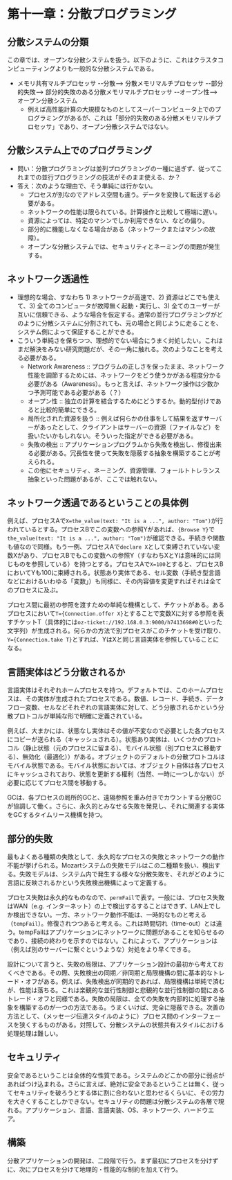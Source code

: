 # 第十一章：分散プログラミング

## 分散システムの分類
この章では、オープンな分散システムを扱う。以下のように、これはクラスタコンピューティングよりも一般的な分散システムである。
- メモリ共有マルチプロセッサ --分散--> 分散メモリマルチプロセッサ --部分的失敗--> 部分的失敗のある分散メモリマルチプロセッサ --オープン性--> オープン分散システム
  - 例えば高性能計算の大規模なものとしてスーパーコンピュータ上でのプログラミングがあるが、これは「部分的失敗のある分散メモリマルチプロセッサ」であり、オープン分散システムではない。

## 分散システム上でのプログラミング
- 問い：分散プログラミングは並列プログラミングの一種に過ぎず、従ってこれまでの並行プログラミングの技法がそのまま使える、か？
- 答え：次のような理由で、そう単純には行かない。
  - プロセスが別なのでアドレス空間も違う。データを変換して転送する必要がある。
  - ネットワークの性能は限られている。計算操作と比較して極端に遅い。
  - 資源によっては、特定のマシンでしか利用できない、などの偏り。
  - 部分的に機能しなくなる場合がある（ネットワークまたはマシンの故障）。
  - オープンな分散システムでは、セキュリティとネーミングの問題が発生する。

## ネットワーク透過性
- 理想的な場合、すなわち 1) ネットワークが高速で、2) 資源はどこでも使えて、3) 全てのコンピュータが故障無く起動・実行し、3) 全てのユーザーが互いに信頼できる、ような場合を仮定する。通常の並行プログラミングがどのように分散システムに分割されても、元の場合と同じように走ることを、システム側によって保証することができる。
- こういう単純さを保ちつつ、理想的でない場合にうまく対処したい。これはまだ解決をみない研究問題だが、その一角に触れる。次のようなことを考える必要がある。
  - Network Awareness :: プログラムの正しさを保ったまま、ネットワーク性能を調節するためには、ネットワークをどう使うかがある程度分かる必要がある（Awareness）。もっと言えば、ネットワーク操作は少数かつ予測可能である必要がある（？）
  - オープン性 :: 独立の計算を結合するためにどうするか。動的型付けであると比較的簡単にできる。
  - 局所化された資源を扱う :: 例えば何らかの仕事をして結果を返すサーバーがあったとして、クライアントはサーバーの資源（ファイルなど）を扱いたいかもしれない。そういった指定ができる必要がある。
  - 失敗の検出 :: アプリケーションプログラムから失敗を検出し、修復出来る必要がある。冗長性を使って失敗を隠蔽する抽象を構築することが考えられる。
  - この他にセキュリティ、ネーミング、資源管理、フォールトトレランス抽象といった問題があるが、ここでは触れない。

## ネットワーク透過であるということの具体例 
例えば、プロセスAで`X=the_value(text: "It is a ...", author: "Tom")`が行われているとする。プロセスBでこの変数への参照Yがあれば、`{Browse Y}`で`the_value(text: "It is a ...", author: "Tom")`が確認できる。手続きや関数も値なので同様。もう一例、プロセスAで`declare X`として束縛されていない変数Xがあり、プロセスBでもこの変数への参照Y（すなわちXとYは意味的には同じものを参照している）を持つとする。プロセスAで`X=100`とすると、プロセスBにおいてYも100に束縛される。状態あり実体である、セル変数（手続き型言語などにおけるいわゆる「変数」）も同様に、その内容値を変更すればそれは全てのプロセスに及ぶ。

プロセス間に最初の参照を渡すための単純な機構として、チケットがある。あるプロセスにおいて`T={Connection.offer X}`とすることで変数Xに対する参照を表すチケットT（具体的には`oz-ticket://192.168.0.3:9000/h7413698#0`といった文字列）が生成される。何らかの方法で別プロセスがこのチケットを受け取り、`Y={Connection.take T}`とすれば、YはXと同じ言語実体を参照していることになる。

## 言語実体はどう分散されるか
言語実体はそれぞれホームプロセスを持つ。デフォルトでは、このホームプロセスは、その実体が生成されたプロセスである。数値、レコード、手続き、データフロー変数、セルなどそれぞれの言語実体に対して、どう分散されるかという分散プロトコルが単純な形で明確に定義されている。

例えば、大まかには、状態なし実体はその値が不変なので必要とした各プロセスにコピーが送られる（キャッシュされる）。状態あり実体は、いくつかのプロトコル（静止状態（元のプロセスに留まる）、モバイル状態（別プロセスに移動する）、無効化（最適化））がある。オブジェクトのデフォルトの分散プロトコルはモバイル状態である。モバイル状態においては、オブジェクト自体は各プロセスにキャッシュされており、状態を更新する權利（当然、一時に一つしかない）が必要に応じてプロセス間を移動する。

GCは、各プロセスの局所的GCと、遠隔参照を重み付きでカウントする分散GCが協調して働く。さらに、永久的とみなせる失敗を発見し、それに関連する実体をGCするタイムリース機構を持つ。

## 部分的失敗
最もよくある種類の失敗として、永久的なプロセスの失敗とネットワークの動作不能が挙げられる。Mozartシステムの失敗モデルはこの二種類を扱い、検出する。失敗モデルは、システム内で発生する様々な分散失敗を、それがどのように言語に反映されるかという失敗検出機構によって定義する。

プロセス失敗は永久的なものなので、`permFail`で表す。一般には、プロセス失敗はWAN（e.g. インターネット）の上で検出するすることはできず、LAN上でしか検出できない。一方、ネットワーク動作不能は、一時的なものと考える（`tempFail`）。修復されつつあると考える。これは時間切れ（time-out）とは違う。tempFailはアプリケーションにネットワークに問題があることを知らせるのであり、接続の終わりを示すのではない。これによって、アプリケーションは（例えば別のサーバーに繋ぐというような）対処をより早くできる。

設計について言うと、失敗の局限は、アプリケーション設計の最初から考えておくべきである。その際、失敗検出の同期／非同期と局限機構の間に基本的なトレード・オフがある。例えば、失敗検出が同期的であれば、局限機構は単純で済むが、性能は落ちる。これは楽観的な並行性制御と悲観的な並行性制御の間にあるトレード・オフと同様である。失敗の局限は、全ての失敗を内部的に処理する抽象を構築するのが一つの方法である。うまくいけば、完全に隠蔽できる。次善の方法として、（メッセージ伝達スタイルのように）プロセス間のインターフェースを狭くするものがある。対照して、分散システムの状態共有スタイルにおける処理処理は難しい。

## セキュリティ
安全であるということは全体的な性質である。システムのどこかの部分に弱点があればつけ込まれる。さらに言えば、絶対に安全であるということは無く、従ってセキュリティを破ろうとする体に割に合わないと思わせるくらいに、その労力を大きくすることしかできない。セキュリティの問題は分散システムの各層で現れる。アプリケーション、言語、言語実装、OS、ネットワーク、ハードウエア。

## 構築
分散アプリケーションの開発は、二段階で行う。まず最初にプロセスを分けずに、次にプロセスを分けて地理的・性能的な制約を加えて行う。
